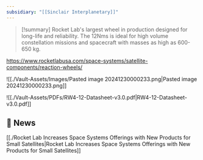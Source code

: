 ```yaml
---
subsidiary: "[[Sinclair Interplanetary]]"
---
```


>[!summary]
Rocket Lab's largest wheel in production designed for long-life and reliability. The 12Nms is ideal for high volume constellation missions and spacecraft with masses as high as 600-650 kg.

https://www.rocketlabusa.com/space-systems/satellite-components/reaction-wheels/

![[./Vault-Assets/Images/Pasted image 20241230000233.png|Pasted image 20241230000233.png]]

![[./Vault-Assets/PDFs/RW4-12-Datasheet-v3.0.pdf|RW4-12-Datasheet-v3.0.pdf]]

## 📰 News

[[./Rocket Lab Increases Space Systems Offerings with New Products for Small Satellites|Rocket Lab Increases Space Systems Offerings with New Products for Small Satellites]]